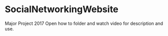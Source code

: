 # SocialNetworkingWebsite
Major Project 2017
Open how to folder and watch video for description and use.